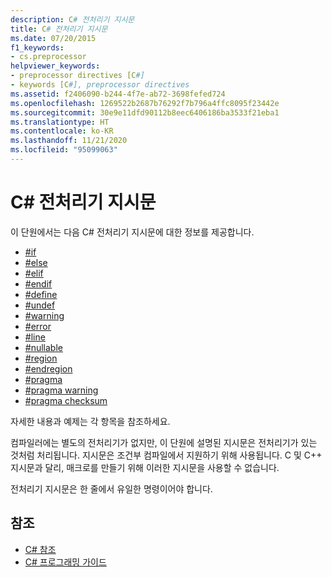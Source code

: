 ```yaml
---
description: C# 전처리기 지시문
title: C# 전처리기 지시문
ms.date: 07/20/2015
f1_keywords:
- cs.preprocessor
helpviewer_keywords:
- preprocessor directives [C#]
- keywords [C#], preprocessor directives
ms.assetid: f2406090-b244-4f7e-ab72-3698fefed724
ms.openlocfilehash: 1269522b2687b76292f7b796a4ffc8095f23442e
ms.sourcegitcommit: 30e9e11dfd90112b8eec6406186ba3533f21eba1
ms.translationtype: HT
ms.contentlocale: ko-KR
ms.lasthandoff: 11/21/2020
ms.locfileid: "95099063"
---
```

# <a name="c-preprocessor-directives"></a>C# 전처리기 지시문

이 단원에서는 다음 C# 전처리기 지시문에 대한 정보를 제공합니다.

- [#if](./preprocessor-if.md)
- [#else](./preprocessor-else.md)
- [#elif](./preprocessor-elif.md)
- [#endif](./preprocessor-endif.md)
- [#define](./preprocessor-define.md)
- [#undef](./preprocessor-undef.md)
- [#warning](./preprocessor-warning.md)
- [#error](./preprocessor-error.md)
- [#line](./preprocessor-line.md)
- [#nullable](./preprocessor-nullable.md)
- [#region](./preprocessor-region.md)
- [#endregion](./preprocessor-endregion.md)
- [#pragma](./preprocessor-pragma.md)
- [#pragma warning](./preprocessor-pragma-warning.md)
- [#pragma checksum](./preprocessor-pragma-checksum.md)

자세한 내용과 예제는 각 항목을 참조하세요.

컴파일러에는 별도의 전처리기가 없지만, 이 단원에 설명된 지시문은 전처리기가 있는 것처럼 처리됩니다. 지시문은 조건부 컴파일에서 지원하기 위해 사용됩니다. C 및 C++ 지시문과 달리, 매크로를 만들기 위해 이러한 지시문을 사용할 수 없습니다.

전처리기 지시문은 한 줄에서 유일한 명령이어야 합니다.

## <a name="see-also"></a>참조

- [C# 참조](../index.md)
- [C# 프로그래밍 가이드](../../programming-guide/index.md)
